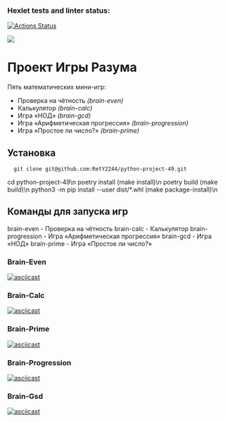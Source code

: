 ### Hexlet tests and linter status:
[![Actions Status](https://github.com/RetY2244/python-project-49/actions/workflows/hexlet-check.yml/badge.svg)](https://github.com/RetY2244/python-project-49/actions)

<a href="https://codeclimate.com/github/RetY2244/python-project-49/maintainability"><img src="https://api.codeclimate.com/v1/badges/60bb25d88783fc5688a8/maintainability" /></a>
<h1>Проект Игры Разума</h1>

Пять математических мини-игр:

 - Проверка на чётность *(brain-even)*
 - Калькулятор *(brain-calc)*
 - Игра «НОД» *(brain-gcd)*
 - Игра «Арифметическая прогрессия» *(brain-progression)*
 - Игра «Простое ли число?» *(brain-prime)*

## Установка

      git clone git@github.com:RetY2244/python-project-49.git

cd python-project-49\n
poetry install (make install)\n
poetry build (make build)\n
python3 -m pip install --user dist/*.whl (make package-install)\n

## Команды для запуска игр
brain-even - Проверка на чётность
brain-calc - Калькулятор
brain-progression - Игра «Арифметическая прогрессия»
brain-gcd - Игра «НОД»
brain-prime - Игра «Простое ли число?»

### Brain-Even
[![asciicast](https://asciinema.org/a/633217.svg)](https://asciinema.org/a/633217) 
### Brain-Calc
[![asciicast](https://asciinema.org/a/633256.svg)](https://asciinema.org/a/633256)
### Brain-Prime
[![asciicast](https://asciinema.org/a/634325.svg)](https://asciinema.org/a/634325)
### Brain-Progression
[![asciicast](https://asciinema.org/a/633943.svg)](https://asciinema.org/a/633943)
### Brain-Gsd
[![asciicast](https://asciinema.org/a/633264.svg)](https://asciinema.org/a/633264)

